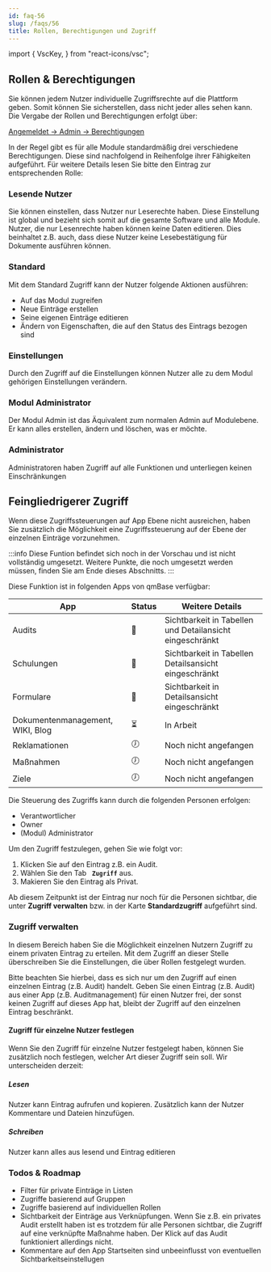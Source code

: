 ```yaml
---
id: faq-56
slug: /faqs/56
title: Rollen, Berechtigungen und Zugriff
---
```


import {
VscKey,
} from "react-icons/vsc";

## Rollen & Berechtigungen

Sie können jedem Nutzer individuelle Zugriffsrechte auf die Plattform geben. Somit können Sie sicherstellen, dass nicht jeder alles sehen kann. Die Vergabe der Rollen und Berechtigungen erfolgt über:

[Angemeldet -> Admin -> Berechtigungen](https://support.qmbase.com/Account/findworkspace?returnUrl=/_admin/permissions)

In der Regel gibt es für alle Module standardmäßig drei verschiedene Berechtigungen. Diese sind nachfolgend in Reihenfolge ihrer Fähigkeiten aufgeführt. Für weitere Details lesen Sie bitte den Eintrag zur entsprechenden Rolle:

### Lesende Nutzer

Sie können einstellen, dass Nutzer nur Leserechte haben. Diese Einstellung ist global und bezieht sich somit auf die gesamte Software und alle Module. Nutzer, die nur Lesenrechte haben können keine Daten editieren. Dies beinhaltet z.B. auch, dass diese Nutzer keine Lesebestätigung für Dokumente ausführen können.

### Standard

Mit dem Standard Zugriff kann der Nutzer folgende Aktionen ausführen:

- Auf das Modul zugreifen
- Neue Einträge erstellen
- Seine eigenen Einträge editieren
- Ändern von Eigenschaften, die auf den Status des Eintrags bezogen sind

### Einstellungen

Durch den Zugriff auf die Einstellungen können Nutzer alle zu dem Modul gehörigen Einstellungen verändern.

### Modul Administrator

Der Modul Admin ist das Äquivalent zum normalen Admin auf Modulebene. Er kann alles erstellen, ändern und löschen, was er möchte.

### Administrator

Administratoren haben Zugriff auf alle Funktionen und unterliegen keinen Einschränkungen

## Feingliedrigerer Zugriff

Wenn diese Zugriffssteuerungen auf App Ebene nicht ausreichen, haben Sie zusätzlich die Möglichkeit eine Zugriffssteuerung auf der Ebene der einzelnen Einträge vorzunehmen.

:::info
Diese Funtion befindet sich noch in der Vorschau und ist nicht vollständig umgesetzt. Weitere Punkte, die noch umgesetzt werden müssen, finden Sie am Ende dieses Abschnitts.
:::

Diese Funktion ist in folgenden Apps von qmBase verfügbar:

| App                              | Status | Weitere Details                                          |
| -------------------------------- | ------ | -------------------------------------------------------- |
| Audits                           | 🔧     | Sichtbarkeit in Tabellen und Detailansicht eingeschränkt |
| Schulungen                       | 🔧     | Sichtbarkeit in Tabellen Detailsansicht eingeschränkt    |
| Formulare                        | 🔧     | Sichtbarkeit in Detailsansicht eingeschränkt             |
| Dokumentenmanagement, WIKI, Blog | ⏳     | In Arbeit                                                |
| Reklamationen                    | 🕖     | Noch nicht angefangen                                    |
| Maßnahmen                        | 🕖     | Noch nicht angefangen                                    |
| Ziele                            | 🕖     | Noch nicht angefangen                                    |

Die Steuerung des Zugriffs kann durch die folgenden Personen erfolgen:

- Verantwortlicher
- Owner
- (Modul) Administrator

Um den Zugriff festzulegen, gehen Sie wie folgt vor:

1. Klicken Sie auf den Eintrag z.B. ein Audit.
2. Wählen Sie den Tab **<code><VscKey/> Zugriff</code>** aus.
3. Makieren Sie den Eintrag als Privat.

Ab diesem Zeitpunkt ist der Eintrag nur noch für die Personen sichtbar, die unter **Zugriff verwalten** bzw. in der Karte **Standardzugriff** aufgeführt sind.

### Zugriff verwalten

In diesem Bereich haben Sie die Möglichkeit einzelnen Nutzern Zugriff zu einem privaten Eintrag zu erteilen. Mit dem Zugriff an dieser Stelle überschreiben Sie die Einstellungen, die über Rollen festgelegt wurden.

Bitte beachten Sie hierbei, dass es sich nur um den Zugriff auf einen einzelnen Eintrag (z.B. Audit) handelt. Geben Sie einen Eintrag (z.B. Audit) aus einer App (z.B. Auditmanagement) für einen Nutzer frei, der sonst keinen Zugriff auf dieses App hat, bleibt der Zugriff auf den einzelnen Eintrag beschränkt.

#### Zugriff für einzelne Nutzer festlegen

Wenn Sie den Zugriff für einzelne Nutzer festgelegt haben, können Sie zusätzlich noch festlegen, welcher Art dieser Zugriff sein soll. Wir unterscheiden derzeit:

##### Lesen

Nutzer kann Eintrag aufrufen und kopieren. Zusätzlich kann der Nutzer Kommentare und Dateien hinzufügen.

##### Schreiben

Nutzer kann alles aus lesend und Eintrag editieren

### Todos & Roadmap

- Filter für private Einträge in Listen
- Zugriffe basierend auf Gruppen
- Zugriffe basierend auf individuellen Rollen
- Sichtbarkeit der Einträge aus Verknüpfungen. Wenn Sie z.B. ein privates Audit erstellt haben ist es trotzdem für alle Personen sichtbar, die Zugriff auf eine verknüpfte Maßnahme haben. Der Klick auf das Audit funktioniert allerdings nicht.
- Kommentare auf den App Startseiten sind unbeeinflusst von eventuellen Sichtbarkeitseinstellugen
